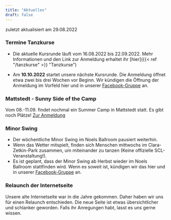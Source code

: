 ```yaml
---
title: "Aktuelles"
draft: false
---
```


zuletzt aktualisiert am 29.08.2022


### Termine Tanzkurse

- Die aktuelle Kursrunde läuft vom 16.08.2022 bis 22.09.2022. Mehr Informationen und den Link zur Anmeldung erhaltet ihr [hier]({{< ref "/tanzkurse" >}} "Tanzkurse")

- Am **10.10.2022** startet unsere nächste Kursrunde. Die Anmeldung öffnet etwa zwei bis drei Wochen vor Beginn. Wir kündigen die Öffnung der Anmeldung im Vorfeld hier und in unserer [Facebook-Gruppe](https://www.facebook.com/groups/swingconnection.leipzig) an.


### Mattstedt - Sunny Side of the Camp

Vom 08.-11.09. findet nochmal ein Summer Camp in Mattstedt statt. Es gibt noch Plätze! 
[Zur Anmeldung](https://scl.swinggeeks.de/SCM2022/)


### Minor Swing

- Der wöchentliche Minor Swing im Noels Ballroom pausiert weiterhin. 
- Wenn das Wetter mitspielt, finden sich Menschen mittwochs im Clara-Zetkin-Park zusammen, um miteinander zu tanzen (Keine offizielle SCL-Veranstaltung!). 
- Es ist geplant, dass der Minor Swing ab Herbst wieder im Noels Ballroom stattfinden wird. Wenn es soweit ist, kündigen wir das hier und in unserer [Facebook-Gruppe](https://www.facebook.com/groups/swingconnection.leipzig) an. 


### Relaunch der Internetseite

Unsere alte Internetseite war in die Jahre gekommen. Daher haben wir uns für einen Relaunch entschieden. Die neue Seite ist etwas übersichtlicher und schlanker geworden. Falls ihr Anregungen habt, lasst es uns gerne wissen.

